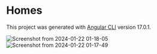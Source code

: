 # Homes

This project was generated with [Angular CLI](https://github.com/angular/angular-cli) version 17.0.1.


![Screenshot from 2024-01-22 01-18-05](https://github.com/Iykechuks11/angular-home-google-dev/assets/29488077/708ceeae-4b15-4f4e-b352-7f83024c8618)
![Screenshot from 2024-01-22 01-17-49](https://github.com/Iykechuks11/angular-home-google-dev/assets/29488077/2133e7b4-9551-40ef-9b86-8ba32ab86db2)
